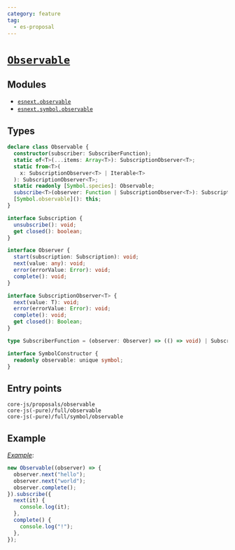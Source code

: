 ```yaml
---
category: feature
tag:
  - es-proposal
---
```


# [`Observable`](https://github.com/zenparsing/es-observable)

## Modules

- [`esnext.observable`](https://github.com/zloirock/core-js/blob/master/packages/core-js/modules/esnext.observable.js)
- [`esnext.symbol.observable`](https://github.com/zloirock/core-js/blob/master/packages/core-js/modules/esnext.symbol.observable.js)

## Types

```ts
declare class Observable {
  constructor(subscriber: SubscriberFunction);
  static of<T>(...items: Array<T>): SubscriptionObserver<T>;
  static from<T>(
    x: SubscriptionObserver<T> | Iterable<T>
  ): SubscriptionObserver<T>;
  static readonly [Symbol.species]: Observable;
  subscribe<T>(observer: Function | SubscriptionObserver<T>): Subscription;
  [Symbol.observable](): this;
}

interface Subscription {
  unsubscribe(): void;
  get closed(): boolean;
}

interface Observer {
  start(subscription: Subscription): void;
  next(value: any): void;
  error(errorValue: Error): void;
  complete(): void;
}

interface SubscriptionObserver<T> {
  next(value: T): void;
  error(errorValue: Error): void;
  complete(): void;
  get closed(): Boolean;
}

type SubscriberFunction = (observer: Observer) => (() => void) | Subscription;

interface SymbolConstructor {
  readonly observable: unique symbol;
}
```

## Entry points

```
core-js/proposals/observable
core-js(-pure)/full/observable
core-js(-pure)/full/symbol/observable
```

## Example

[_Example_](https://goo.gl/1LDywi):

```js
new Observable((observer) => {
  observer.next("hello");
  observer.next("world");
  observer.complete();
}).subscribe({
  next(it) {
    console.log(it);
  },
  complete() {
    console.log("!");
  },
});
```
